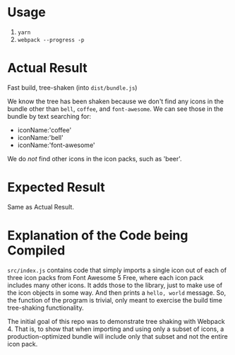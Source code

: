 # Usage
1. `yarn`
1. `webpack --progress -p`

# Actual Result
Fast build, tree-shaken (into `dist/bundle.js`)

We know the tree has been shaken because we don't find any icons in the bundle other than `bell`, `coffee`, and `font-awesome`.
We can see those in the bundle by text searching for:
* iconName:'coffee'
* iconName:'bell'
* iconName:'font-awesome'

We do _not_ find other icons in the icon packs, such as 'beer'.

# Expected Result

Same as Actual Result.

# Explanation of the Code being Compiled

`src/index.js` contains code that simply imports a single icon out of each of three icon packs from Font Awesome 5 Free, where each icon pack includes many other icons. It adds those to the library, just to make use of the icon objects in some way. And then prints a `hello, world` message. So, the function of the program is trivial, only meant to exercise the build time tree-shaking functionality.

The initial goal of this repo was to demonstrate tree shaking with Webpack 4. That is, to show that when importing and using only a subset of icons, a production-optimized bundle will include only that subset and not the entire icon pack.

